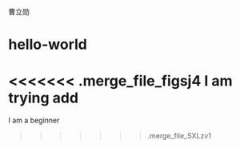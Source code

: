 曹立勋
# hello-world
<<<<<<< .merge_file_figsj4
I am trying
add
=======
I am a beginner
>>>>>>> .merge_file_SXLzv1
